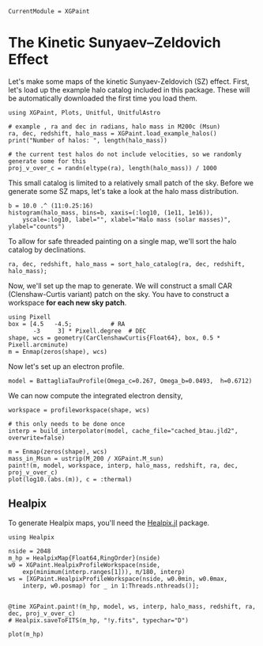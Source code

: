 
```@meta
CurrentModule = XGPaint
```

# The Kinetic Sunyaev–Zeldovich Effect

Let's make some maps of the kinetic Sunyaev-Zeldovich (SZ) effect. First, let's load up the example halo catalog included in this package. These will be automatically downloaded the first time you load them.

```@example ksz
using XGPaint, Plots, Unitful, UnitfulAstro

# example , ra and dec in radians, halo mass in M200c (Msun)
ra, dec, redshift, halo_mass = XGPaint.load_example_halos()
print("Number of halos: ", length(halo_mass))

# the current test halos do not include velocities, so we randomly generate some for this
proj_v_over_c = randn(eltype(ra), length(halo_mass)) / 1000
```

This small catalog is limited to a relatively small patch of the sky. Before we generate some SZ maps, let's take a look at the halo mass distribution.

```@example ksz
b = 10.0 .^ (11:0.25:16)
histogram(halo_mass, bins=b, xaxis=(:log10, (1e11, 1e16)), 
    yscale=:log10, label="", xlabel="Halo mass (solar masses)", ylabel="counts")
```

To allow for safe threaded painting on a single map, we'll sort the halo catalog by declinations.

```@example ksz
ra, dec, redshift, halo_mass = sort_halo_catalog(ra, dec, redshift, halo_mass);
```


Now, we'll set up the map to generate. We will construct a small CAR (Clenshaw-Curtis variant) patch on the sky. You have to construct a workspace **for each new sky patch**.

```@example ksz
using Pixell
box = [4.5   -4.5;           # RA
       -3     3] * Pixell.degree  # DEC
shape, wcs = geometry(CarClenshawCurtis{Float64}, box, 0.5 * Pixell.arcminute)
m = Enmap(zeros(shape), wcs)
```

Now let's set up an electron profile.
```@example ksz
model = BattagliaTauProfile(Omega_c=0.267, Omega_b=0.0493,  h=0.6712)
```

We can now compute the integrated electron density, 

```@example ksz
workspace = profileworkspace(shape, wcs)

# this only needs to be done once 
interp = build_interpolator(model, cache_file="cached_btau.jld2", overwrite=false)

m = Enmap(zeros(shape), wcs)
mass_in_Msun = ustrip(M_200 / XGPaint.M_sun)
paint!(m, model, workspace, interp, halo_mass, redshift, ra, dec, proj_v_over_c)
plot(log10.(abs.(m)), c = :thermal)
```


## Healpix 

To generate Healpix maps, you'll need the [Healpix.jl](https://github.com/ziotom78/Healpix.jl) package.

```@example ksz
using Healpix

nside = 2048
m_hp = HealpixMap{Float64,RingOrder}(nside)
w0 = XGPaint.HealpixProfileWorkspace(nside, 
    exp(minimum(interp.ranges[1])), π/180, interp)
ws = [XGPaint.HealpixProfileWorkspace(nside, w0.θmin, w0.θmax,
    interp, w0.posmap) for _ in 1:Threads.nthreads()];


@time XGPaint.paint!(m_hp, model, ws, interp, halo_mass, redshift, ra, dec, proj_v_over_c)
# Healpix.saveToFITS(m_hp, "!y.fits", typechar="D")

plot(m_hp)
```
